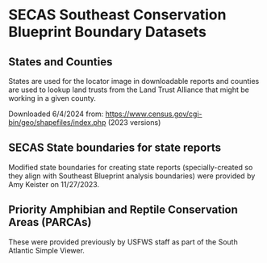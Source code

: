 # SECAS Southeast Conservation Blueprint Boundary Datasets

## States and Counties

States are used for the locator image in downloadable reports and counties are
used to lookup land trusts from the Land Trust Alliance that might be working
in a given county.

Downloaded 6/4/2024 from: https://www.census.gov/cgi-bin/geo/shapefiles/index.php
(2023 versions)

## SECAS State boundaries for state reports

Modified state boundaries for creating state reports (specially-created so they
align with Southeast Blueprint analysis boundaries) were provided by Amy
Keister on 11/27/2023.

## Priority Amphibian and Reptile Conservation Areas (PARCAs)

These were provided previously by USFWS staff as part of the South Atlantic
Simple Viewer.
